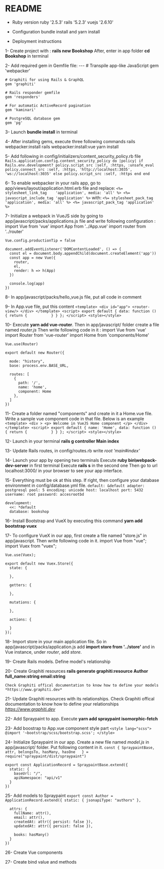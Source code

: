 # README


* Ruby version
ruby '2.5.3'
rails '5.2.3'
vuejs '2.6.10'


* Configuration
bundle install and yarn install


* Deployment instructions


1- Create project with : **rails new Bookshop** After, enter in app folder **cd Bookshop** in terminal

2- Add required gem in Gemfile file: ---
	# Transpile app-like JavaScript
	gem 'webpacker'

	# Graphiti for using Rails & GraphQL
	gem 'graphiti'

	# Rails responder gemfile
	gem 'responders'

	# For automatic ActiveRecord pagination
	gem 'kaminari'

	# PostgreSQL database gem
	gem 'pg'

3- Launch **bundle install** in terminal

4- After installing gems, execute three following commands
	rails webpacker:install
	rails webpacker:install:vue
	yarn install

5- Add following in config/initializers/content_security_policy.rb file
	`Rails.application.config.content_security_policy do |policy|
	  if Rails.env.development?
		policy.script_src :self, :https, :unsafe_eval
		policy.connect_src :self, :https, 'http://localhost:3035', 'ws://localhost:3035'
	  else
		policy.script_src :self, :https
	  end
	end`

6- To enable webpacker in your rails app, go to app/views/layout/application.html.erb file and replace:
	   	`<%= stylesheet_link_tag    'application', media: 'all' %>
	    <%= javascript_include_tag 'application' %>`
	with:
	    `<%= stylesheet_pack_tag 'application', media: 'all' %>
	    <%= javascript_pack_tag 'application' %>`

7- Initialize a webpack in VueJS side by going to app/javascript/packs/applications.js file and write following configuration : 
	import Vue from 'vue'
	import App from '../App.vue'
	import router from '../router'

	Vue.config.productionTip = false

	document.addEventListener('DOMContentLoaded', () => {
	  const el = document.body.appendChild(document.createElement('app'))
	  const app = new Vue({
	    router,
	    el,
	    render: h => h(App)
	  })

	  console.log(app)
	})

8- In app/javascript/packs/hello_vue.js file, put all code in comment

9- In App.vue file, put this content
	`<template>
	  <div id="app">
	    <router-view/>
	  </div>
	</template>
	<script>
	  export default {
	    data: function () {
	      return {	        
	      }
	    }
	  };
	</script>
	<style></style>`


10- Execute **yarn add vue-router**. Then in app/javascript/ folder create a file named *router.js* Then write following code in it :
	import Vue from 'vue'
	import Router from 'vue-router'
	import Home from 'components/Home'

	Vue.use(Router)

	export default new Router({
	  
	  mode: "history",
	  base: process.env.BASE_URL,
	  
	  routes: [
	    {
	      path: '/',
	      name: 'home',
	      component: Home      
	    },    
	  ]
	})

11- Create a folder named "components" and create in it a Home.vue file. Write a sample vue component code in that file. Below is an example
	`<template>
	  <div >
	    <p> Welcome in VueJS Home component </p>
	  </div>
	</template>
	<script>
	  export default {
	  	name: 'Home',
	    data: function () {
	      return {	        
	      }
	    }
	  };
	</script>
	<style></style>`

12- Launch in your terminal **rails g controller Main index**

13- Update Rails routes, in config/routes.rb write 
	*root 'main#index'*

14- Launch your app by opening two terminals
	Execute **ruby bin\webpack-dev-server**  in first terminal
	Execute **rails s** in the second one
	Then go to url localhost:3000/ in your browser to see your app interface.

15- Everything must be ok at this step. If right, then configure your database environment in config/database.yml file.
	`default: &default
	  adapter: postgresql
	  pool: 5
	  encoding: unicode
	  host: localhost
	  port: 5432
	  username: root
	  password: accesrootbd`

	development:
	  <<: *default
	  database: bookshop

16- Install Bootstrap and VueX by executing this command
	**yarn add bootstrap vuex**

17- To configure VueX in our app, first create a file named "store.js" in app/javascript.
Then write following code in it.
	import Vue from "vue";
	import Vuex from "vuex";

	Vue.use(Vuex);

	export default new Vuex.Store({
	  state: {

	  },

	  getters: {
	    
	  },

	  mutations: {
	  	
	  },

	  actions: {
	  	
	  }
	});

18- Import store in your main application file. So in app/javascript/packs/application.js add **import store from '../store'** and in Vue instance, under *router*, add *store*.

19- Create Rails models. Define model's relationship

20- Create Graphiti resources
	**rails generate graphiti:resource Author full_name:string email:string**

	Check Graphiti offical documentation to know how to define your models *https://www.graphiti.dev*

21- Update Graphiti resources with its relationships.
	Check Graphiti offical documentation to know how to define your relationships *https://www.graphiti.dev*

22- Add Spraypaint to app. Execute **yarn add spraypaint isomorphic-fetch**

23- Add boostrap to App.vue component style part
	`<style lang="scss">
	@import '~bootstrap/scss/bootstrap.scss';
	</style>`

24- Initialize Spraypaint in our app. Create a new file named *model.js* in app/javascript/ folder. Put following content in it.
	`const {
	  SpraypaintBase,
	  attr,
	  belongsTo,
	  hasMany,
	  hasOne  
	} = require("spraypaint/dist/spraypaint")`

	export const ApplicationRecord = SpraypaintBase.extend({
	  static: {
	    baseUrl: "/",
	    apiNamespace: "api/v1"
	  }
	})

25- Add models to Spraypaint
	`export const Author = ApplicationRecord.extend({
	  static: {
	    jsonapiType: "authors"
	  },`

	  attrs: {
	    fullName: attr(),
	    email: attr(),
	    createdAt: attr({ persist: false }),
	  	updatedAt: attr({ persist: false }),

	  	books: hasMany()
	  }
	})

26- Create Vue components

27- Create bind value and methods

